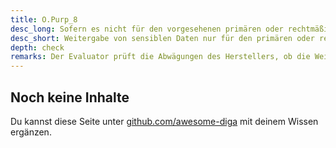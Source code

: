 ```yaml
---
title: O.Purp_8
desc_long: Sofern es nicht für den vorgesehenen primären oder rechtmäßigen Zweck einer Web-Anwendung erforderlich ist, DÜRFEN sensible Daten NICHT mit Dritten geteilt werden. Die Anwendung MUSS den Nutzer über die Konsequenzen einer eventuellen Weitergabe von Anwendungsdaten vollumfänglich informieren und sein Einverständnis einholen (OPT-IN).
desc_short: Weitergabe von sensiblen Daten nur für den primären oder rechtmäßigen Zweck.
depth: check
remarks: Der Evaluator prüft die Abwägungen des Herstellers, ob die Weitergabe von sensiblen Daten an Dritte dem primären oder rechtmäßigen Zweck für die Anwendung dient. Darüber hinaus prüft er, ob die Weitergabe immer explizit durch den Nutzer erlaubt werden muss (Opt-In). Die Weitergabe an Dienste, deren primärer Zweck die Verarbeitung von Daten für Werbezwecke ist, ist generell verboten. Die Risikobewertung berücksichtigt, wie die Weitergabe von Daten an Dritte im Verhältnis zum Schutzbedarf der weitergeleiteten Informationen (Daten) und der daraus resultierenden Gefahr der Preisgabe von Informationen steht. Die Nutzung durch Dritte könnte z.B. im Aufruf von Cookies, Bannern von Dritten oder die Umleitung von Formular-Input über Webseiten von unbeteiligten Parteien bestehen.
---
```


## Noch keine Inhalte

Du kannst diese Seite unter [github.com/awesome-diga](https://github.com/awesome-diga/tr-faq) mit deinem Wissen ergänzen.

